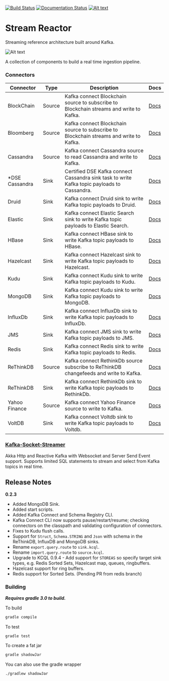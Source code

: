 [![Build Status](https://datamountaineer.ci.landoop.com/buildStatus/icon?job=stream-reactor&style=flat&.png)](https://datamountaineer.ci.landoop.com/job/stream-reactor/)
[![Documentation Status](https://readthedocs.org/projects/streamreactor/badge/?version=latest)](http://docs.datamountaineer.com/en/latest/?badge=latest)
[![Alt text](images/slack.jpeg)](http://datamountaineer.com/contact/)

# Stream Reactor
Streaming reference architecture built around Kafka. 

![Alt text](https://datamountaineer.com/wp-content/uploads/2016/01/stream-reactor-1.jpg)

A collection of components to build a real time ingestion pipeline.

### Connectors


|Connector       | Type   | Description                                                                                 | Docs |
|----------------|--------|---------------------------------------------------------------------------------------------|------|
| BlockChain     | Source | Kafka connect Blockchain source to subscribe to Blockchain streams and write to Kafka.      | [Docs](http://docs.datamountaineer.com/en/latest/blockchain.html)        |
| Bloomberg      | Source | Kafka connect Blockchain source to subscribe to Blockchain streams and write to Kafka.      | [Docs](http://docs.datamountaineer.com/en/latest/bloomberg.html)         |
| Cassandra      | Source | Kafka connect Cassandra source to read Cassandra and write to Kafka.                        | [Docs](http://docs.datamountaineer.com/en/latest/cassandra-source.html)  |
| *DSE Cassandra | Sink   | Certified DSE Kafka connect Cassandra sink task to write Kafka topic payloads to Cassandra. | [Docs](http://docs.datamountaineer.com/en/latest/cassandra-sink.html)    |
| Druid          | Sink   | Kafka connect Druid sink to write Kafka topic payloads to Druid.                            | [Docs](http://docs.datamountaineer.com/en/latest/druid.html)             |
| Elastic        | Sink   | Kafka connect Elastic Search sink to write Kafka topic payloads to Elastic Search.          | [Docs](http://docs.datamountaineer.com/en/latest/elastic.html)           |
| HBase          | Sink   | Kafka connect HBase sink to write Kafka topic payloads to HBase.                            | [Docs](http://docs.datamountaineer.com/en/latest/hbase.html)             |
| Hazelcast      | Sink   | Kafka connect Hazelcast sink to write Kafka topic payloads to Hazelcast.                    | [Docs](http://docs.datamountaineer.com/en/latest/hazelcast.html)         |
| Kudu           | Sink   | Kafka connect Kudu sink to write Kafka topic payloads to Kudu.                              | [Docs](http://docs.datamountaineer.com/en/latest/kudu.html)              |
| MongoDB        | Sink   | Kafka connect Kudu sink to write Kafka topic payloads to MongoDB.                           | [Docs](http://docs.datamountaineer.com/en/latest/mongo.html)             |
| InfluxDb       | Sink   | Kafka connect InfluxDb sink to write Kafka topic payloads to InfluxDb.                      | [Docs](http://docs.datamountaineer.com/en/latest/influx.html)            |
| JMS            | Sink   | Kafka connect JMS sink to write Kafka topic payloads to JMS.                                | [Docs](http://docs.datamountaineer.com/en/latest/jms.html)               |
| Redis          | Sink   | Kafka connect Redis sink to write Kafka topic payloads to Redis.                            | [Docs](http://docs.datamountaineer.com/en/latest/redis.html)             |
| ReThinkDB      | Source | Kafka connect RethinkDb source subscribe to ReThinkDB changefeeds and write to Kafka.       | [Docs](http://docs.datamountaineer.com/en/latest/rethink_source.html)    |
| ReThinkDB      | Sink   | Kafka connect RethinkDb sink to write Kafka topic payloads to RethinkDb.                    | [Docs](http://docs.datamountaineer.com/en/latest/rethink.html)           |
| Yahoo Finance  | Source | Kafka connect Yahoo Finance source to write to Kafka.                                       | [Docs](http://docs.datamountaineer.com/en/latest/yahoo.html)             |
| VoltDB         | Sink   | Kafka connect Voltdb sink to write Kafka topic payloads to Voltdb.                          | [Docs](http://docs.datamountaineer.com/en/latest/voltdb.html)            |


### [Kafka-Socket-Streamer](kafka-socket-streamer/README.md)

Akka Http and Reactive Kafka with Websocket and Server Send Event support.
Supports limited SQL statements to stream and select from Kafka topics in real time.

## Release Notes

**0.2.3**

*   Added MongoDB Sink.
*   Added start scripts.
*   Added Kafka Connect and Schema Registry CLI.
*   Kafka Connect CLI now supports pause/restart/resume; checking connectors on the classpath and validating configuration of connectors.
*   Fixes to Kudu flush calls.
*   Support for ``Struct``, ``Schema.STRING`` and ``Json`` with schema in the ReThinkDB, InfluxDB and MongoDB sinks.
*   Rename ``export.query.route`` to ``sink.kcql``.
*   Rename ``import.query.route`` to ``source.kcql``.
*   Upgrade to KCQL 0.9.4 - Add support for `STOREAS` so specify target sink types, e.g. Redis Sorted Sets, Hazelcast map, queues, ringbuffers.
*   Hazelcast support for ring buffers.
*   Redis support for Sorted Sets. (Pending PR from redis branch)

### Building

***Requires gradle 3.0 to build.***

To build

```bash
gradle compile
```

To test

```bash
gradle test
```

To create a fat jar

```bash
gradle shadowJar
```

You can also use the gradle wrapper

```
./gradlew shadowJar
```

